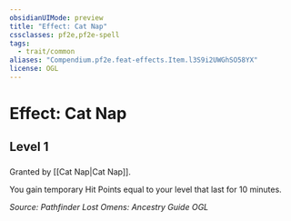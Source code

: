 ```yaml
---
obsidianUIMode: preview
title: "Effect: Cat Nap"
cssclasses: pf2e,pf2e-spell
tags:
  - trait/common
aliases: "Compendium.pf2e.feat-effects.Item.l3S9i2UWGhSO58YX"
license: OGL
---
```

# Effect: Cat Nap
## Level 1
### 






Granted by [[Cat Nap|Cat Nap]].

You gain temporary Hit Points equal to your level that last for 10 minutes.

*Source: Pathfinder Lost Omens: Ancestry Guide*
*OGL*
